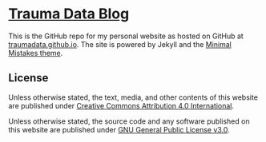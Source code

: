 # [Trauma Data Blog](https://traumadata.github.io/)

This is the GitHub repo for my personal website as hosted on GitHub at [traumadata.github.io](https://traumadata.github.io). The site is powered by Jekyll and the [Minimal Mistakes theme](https://mmistakes.github.io/minimal-mistakes/). 





## License

Unless otherwise stated, the text, media, and other contents of this website are published under [Creative Commons Attribution 4.0 International](https://choosealicense.com/licenses/cc-by-4.0/). 


Unless otherwise stated, the source code and any software published on this website are published under [GNU General Public License v3.0](https://choosealicense.com/licenses/gpl-3.0/).
